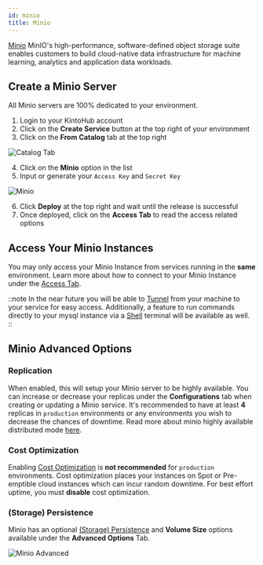 ```yaml
---
id: minio
title: Minio
---
```


[Minio](https://min.io/) MinIO's high-performance, software-defined object storage suite enables customers to build cloud-native data infrastructure for machine learning, analytics and application data workloads.

## Create a Minio Server

All Minio servers are 100% dedicated to your environment.

1. Login to your KintoHub account
2. Click on the **Create Service** button at the top right of your environment
3. Click on the **From Catalog** tab at the top right

![Catalog Tab](/img/catalogs/catalog-tab.png)

4. Click on the **Minio** option in the list
5. Input or generate your `Access Key` and `Secret Key`

![Minio](/img/catalogs/minio.png)

6. Click **Deploy** at the top right and wait until the release is successful
7. Once deployed, click on the **Access Tab** to read the access related options

## Access Your Minio Instances

You may only access your Minio Instance from services running in the **same** environment.
Learn more about how to connect to your Minio Instance under the [Access Tab](/features/features-access.md#minio).

::note
In the near future you will be able to [Tunnel](https://feedback.kintohub.com/feature-requests/p/port-forwarding-for-debugging) from your machine to your service for easy access.
Additionally, a feature to run commands directly to your mysql instance via a [Shell](https://feedback.kintohub.com/feature-requests/p/shell-access) terminal will be available as well.
::

## Minio Advanced Options

### Replication

When enabled, this will setup your Minio server to be highly available.
You can increase or decrease your replicas under the **Configurations** tab when creating or updating a Minio service.
It's recommended to have at least **4** replicas in `production` environments or any environments you wish to decrease the chances of downtime.
Read more about minio highly available distributed mode [here](https://docs.min.io/docs/distributed-minio-quickstart-guide.html).

### Cost Optimization

Enabling [Cost Optimization](/features/features-advanced.md#cost-optimization) is **not recommended** for `production` environments.
Cost optimization places your instances on Spot or Pre-emptible cloud instances which can incur random downtime.
For best effort uptime, you must **disable** cost optimization.

### (Storage) Persistence

Minio has an optional [(Storage) Persistence](/features/features-advanced.md#storage-persistence) and **Volume Size** options available under the **Advanced Options** Tab.

![Minio Advanced](/img/catalogs/redis-advanced.png)
